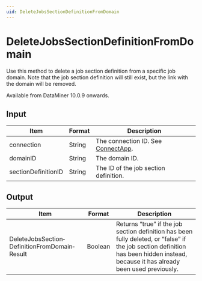 ```yaml
---
uid: DeleteJobsSectionDefinitionFromDomain
---
```


# DeleteJobsSectionDefinitionFromDomain

Use this method to delete a job section definition from a specific job domain. Note that the job section definition will still exist, but the link with the domain will be removed.

Available from DataMiner 10.0.9 onwards.

## Input

| Item                | Format | Description                                          |
|---------------------|--------|------------------------------------------------------|
| connection          | String | The connection ID. See [ConnectApp](xref:ConnectApp). |
| domainID            | String | The domain ID.                                       |
| sectionDefinitionID | String | The ID of the job section definition.                |

## Output

| Item | Format | Description |
|--|--|--|
| DeleteJobsSection­DefinitionFromDomain­Result | Boolean | Returns “true” if the job section definition has been fully deleted, or “false” if the job section definition has been hidden instead, because it has already been used previously. |

